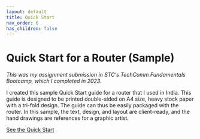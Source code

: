```yaml
---
layout: default
title: Quick Start
nav_order: 6
has_children: false
---
```


# Quick Start for a Router (Sample)

*This was my assignment submission in STC's TechComm Fundamentals Bootcamp, which I completed in 2023.*

I created this sample Quick Start guide for a router that I used in India. This guide is designed to be printed double-sided on A4 size, heavy stock paper with a tri-fold design. The guide can thus be easily packaged with the router. In this sample, the text, design, and layout are client-ready, and the hand drawings are references for a graphic artist.

[See the Quick Start](/docs/pdf/quick-start-sample-router.pdf)
